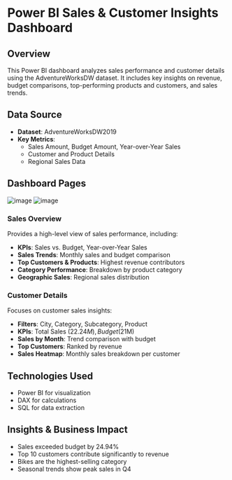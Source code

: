# Power BI Sales & Customer Insights Dashboard

## Overview
This Power BI dashboard analyzes sales performance and customer details using the AdventureWorksDW dataset. It includes key insights on revenue, budget comparisons, top-performing products and customers, and sales trends.

## Data Source
- **Dataset**: AdventureWorksDW2019
- **Key Metrics**:
  - Sales Amount, Budget Amount, Year-over-Year Sales
  - Customer and Product Details
  - Regional Sales Data

## Dashboard Pages
![image](https://github.com/user-attachments/assets/05ae019a-f7e8-41b6-8bb1-1eae411db827)
![image](https://github.com/user-attachments/assets/b9e286b2-aedf-413b-a734-b536719c52e2)


### Sales Overview
Provides a high-level view of sales performance, including:
- **KPIs**: Sales vs. Budget, Year-over-Year Sales
- **Sales Trends**: Monthly sales and budget comparison
- **Top Customers & Products**: Highest revenue contributors
- **Category Performance**: Breakdown by product category
- **Geographic Sales**: Regional sales distribution 

### Customer Details
Focuses on customer sales insights:
- **Filters**: City, Category, Subcategory, Product
- **KPIs**: Total Sales ($22.24M), Budget ($21M)
- **Sales by Month**: Trend comparison with budget
- **Top Customers**: Ranked by revenue
- **Sales Heatmap**: Monthly sales breakdown per customer

## Technologies Used
- Power BI for visualization
- DAX for calculations
- SQL for data extraction

## Insights & Business Impact
- Sales exceeded budget by 24.94%
- Top 10 customers contribute significantly to revenue
- Bikes are the highest-selling category
- Seasonal trends show peak sales in Q4


